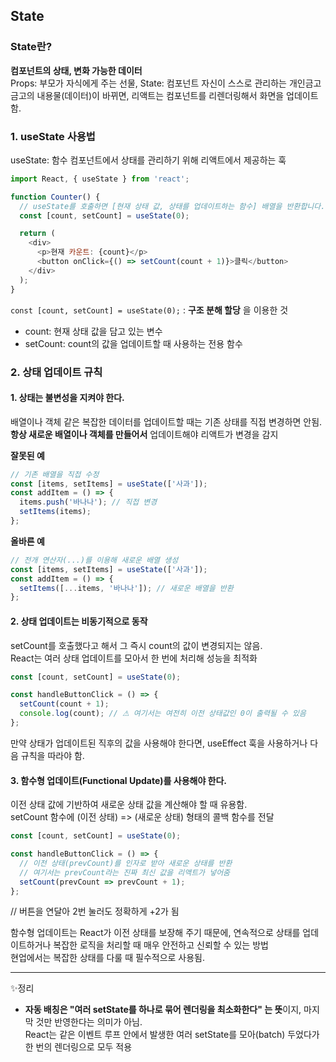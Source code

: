 ## State

### State란?
**컴포넌트의 상태, 변화 가능한 데이터** <br>
Props: 부모가 자식에게 주는 선물, State: 컴포넌트 자신이 스스로 관리하는 개인금고 <br>
금고의 내용물(데이터)이 바뀌면, 리액트는 컴포넌트를 리렌더링해서 화면을 업데이트함.

### 1. useState 사용법
useState: 함수 컴포넌트에서 상태를 관리하기 위해 리액트에서 제공하는 훅
```js
import React, { useState } from 'react';

function Counter() {
  // useState를 호출하면 [현재 상태 값, 상태를 업데이트하는 함수] 배열을 반환합니다.
  const [count, setCount] = useState(0);

  return (
    <div>
      <p>현재 카운트: {count}</p>
      <button onClick={() => setCount(count + 1)}>클릭</button>
    </div>
  );
}
```

`const [count, setCount] = useState(0);` : **구조 분해 할당** 을 이용한 것 <br>
- count: 현재 상태 값을 담고 있는 변수
- setCount: count의 값을 업데이트할 때 사용하는 전용 함수

### 2. 상태 업데이트 규칙
#### 1. 상태는 불변성을 지켜야 한다.
배열이나 객체 같은 복잡한 데이터를 업데이트할 때는 기존 상태를 직접 변경하면 안됨. **항상 새로운 배열이나 객체를 만들어서** 업데이트해야 리액트가 변경을 감지

**잘못된 예**
```js
// 기존 배열을 직접 수정
const [items, setItems] = useState(['사과']);
const addItem = () => {
  items.push('바나나'); // 직접 변경
  setItems(items);
};
```

**올바른 예**
```js
// 전개 연산자(...)를 이용해 새로운 배열 생성
const [items, setItems] = useState(['사과']);
const addItem = () => {
  setItems([...items, '바나나']); // 새로운 배열을 반환
};
```

#### 2. 상태 업데이트는 비동기적으로 동작
setCount를 호출했다고 해서 그 즉시 count의 값이 변경되지는 않음.<br>
React는 여러 상태 업데이트를 모아서 한 번에 처리해 성능을 최적화<br>

```js
const [count, setCount] = useState(0);

const handleButtonClick = () => {
  setCount(count + 1);
  console.log(count); // ⚠ 여기서는 여전히 이전 상태값인 0이 출력될 수 있음
};
```
만약 상태가 업데이트된 직후의 값을 사용해야 한다면, useEffect 훅을 사용하거나 다음 규칙을 따라야 함.

#### 3. 함수형 업데이트(Functional Update)를 사용해야 한다.
이전 상태 값에 기반하여 새로운 상태 값을 계산해야 할 때 유용함.<br>
setCount 함수에 (이전 상태) => (새로운 상태) 형태의 콜백 함수를 전달<br>

```js
const [count, setCount] = useState(0);

const handleButtonClick = () => {
  // 이전 상태(prevCount)를 인자로 받아 새로운 상태를 반환
  // 여기서는 prevCount라는 진짜 최신 값을 리액트가 넣어줌
  setCount(prevCount => prevCount + 1);
};
```
// 버튼을 연달아 2번 눌러도 정확하게 +2가 됨
<br>

함수형 업데이트는 React가 이전 상태를 보장해 주기 때문에, 연속적으로 상태를 업데이트하거나 복잡한 로직을 처리할 때 매우 안전하고 신뢰할 수 있는 방법<br>
현업에서는 복잡한 상태를 다룰 때 필수적으로 사용됨.

---
✨정리
- **자동 배칭은 "여러 setState를 하나로 묶어 렌더링을 최소화한다" 는 뜻**이지, 마지막 것만 반영한다는 의미가 아님.
  <br> React는 같은 이벤트 루프 안에서 발생한 여러 setState를 모아(batch) 두었다가 한 번의 렌더링으로 모두 적용
  

